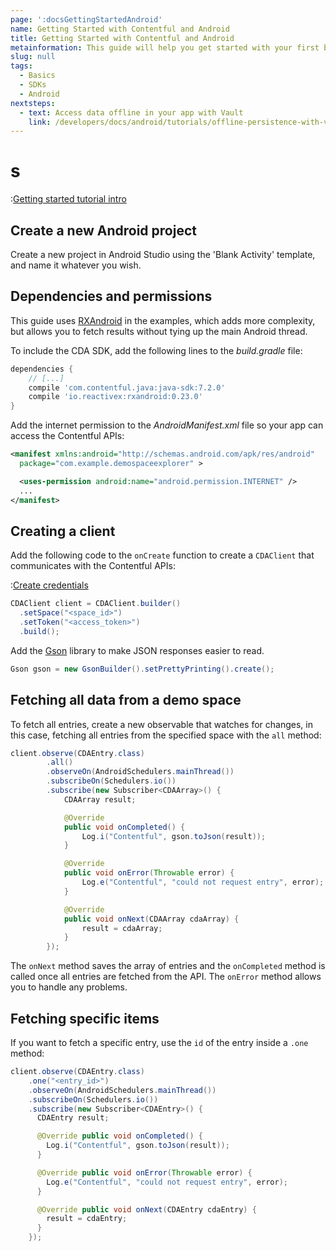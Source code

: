 ```yaml
---
page: ':docsGettingStartedAndroid'
name: Getting Started with Contentful and Android
title: Getting Started with Contentful and Android
metainformation: This guide will help you get started with your first basic hello world style Android app using Contentful with a demo space.
slug: null
tags:
  - Basics
  - SDKs
  - Android
nextsteps:
  - text: Access data offline in your app with Vault
    link: /developers/docs/android/tutorials/offline-persistence-with-vault/
---
```


# s

:[Getting started tutorial intro](../../_partials/getting-started-intro.md)

## Create a new Android project

Create a new project in Android Studio using the 'Blank Activity' template, and name it whatever you wish.

## Dependencies and permissions

This guide uses [RXAndroid](https://github.com/ReactiveX/RxAndroid) in the examples, which adds more complexity, but allows you to fetch results without tying up the main Android thread.

To include the CDA SDK, add the following lines to the _build.gradle_ file:

```gradle
dependencies {
    // [...]
    compile 'com.contentful.java:java-sdk:7.2.0'
    compile 'io.reactivex:rxandroid:0.23.0'
}
```

Add the internet permission to the _AndroidManifest.xml_ file so your app can access the Contentful APIs:

```xml
<manifest xmlns:android="http://schemas.android.com/apk/res/android"
  package="com.example.demospaceexplorer" >

  <uses-permission android:name="android.permission.INTERNET" />
  ...
</manifest>
```

## Creating a client

Add the following code to the `onCreate` function to create a `CDAClient` that communicates with the Contentful APIs:

:[Create credentials](../../_partials/credentials.md)

```java
CDAClient client = CDAClient.builder()
  .setSpace("<space_id>")
  .setToken("<access_token>")
  .build();
```

Add the [Gson](https://github.com/google/gson) library to make JSON responses easier to read.

```java
Gson gson = new GsonBuilder().setPrettyPrinting().create();
```

## Fetching all data from a demo space

To fetch all entries, create a new observable that watches for changes, in this case, fetching all entries from the specified space with the `all` method:

```java
client.observe(CDAEntry.class)
        .all()
        .observeOn(AndroidSchedulers.mainThread())
        .subscribeOn(Schedulers.io())
        .subscribe(new Subscriber<CDAArray>() {
            CDAArray result;

            @Override
            public void onCompleted() {
                Log.i("Contentful", gson.toJson(result));
            }

            @Override
            public void onError(Throwable error) {
                Log.e("Contentful", "could not request entry", error);
            }

            @Override
            public void onNext(CDAArray cdaArray) {
                result = cdaArray;
            }
        });
```

The `onNext` method saves the array of entries and the `onCompleted` method is called once all entries are fetched from the API. The `onError` method allows you to handle any problems.

## Fetching specific items

If you want to fetch a specific entry, use the `id` of the entry inside a `.one` method:

```java
client.observe(CDAEntry.class)
    .one("<entry_id>")
    .observeOn(AndroidSchedulers.mainThread())
    .subscribeOn(Schedulers.io())
    .subscribe(new Subscriber<CDAEntry>() {
      CDAEntry result;

      @Override public void onCompleted() {
        Log.i("Contentful", gson.toJson(result));
      }

      @Override public void onError(Throwable error) {
        Log.e("Contentful", "could not request entry", error);
      }

      @Override public void onNext(CDAEntry cdaEntry) {
        result = cdaEntry;
      }
    });
```

[1]: https://github.com/contentful/contentful.java
[4]: /developers/docs/android/tutorials/getting-started-with-contentful-and-android/
